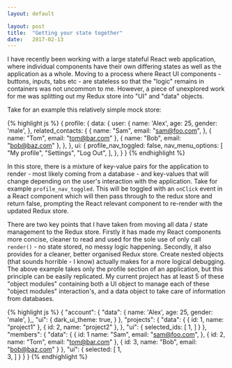 ```yaml
---
layout: default

layout: post
title:  "Getting your state together"
date:   2017-02-13
---
```


I have recently been working with a large stateful React web application, where individual components have their own differing states as well as the application as a whole. Moving to a process where React UI components - buttons, inputs, tabs etc - are stateless so that the "logic" remains in containers was not uncommon to me. However, a piece of unexplored work for me was splitting out my Redux store into "UI" and "data" objects.

Take for an example this relatively simple mock store:

{% highlight js %}
{
  profile: {
    data: {
      user: {
        name: 'Alex',
        age: 25,
        gender: 'male',
      },
      related_contacts: {
        {
          name: "Sam",
          email: "sam@foo.com",
        }, {
          name: "Tom",
          email: "tom@bar.com"
        }, {
          name: "Bob",
          email: "bob@baz.com"
        },
      },
    },
    ui: {
      profile_nav_toggled: false,
      nav_menu_options: [
        "My profile",
        "Settings",
        "Log Out",
      ],
    },
  }
}
{% endhighlight %}

In this store, there is a mixture of key-value pairs for the application to render - most likely coming from a database - and key-values that will change depending on the user's interaction with the application. Take for example `profile_nav_toggled`. This will be toggled with an `onClick` event in a React component which will then pass through to the redux store and return false, prompting the React relevant component to re-render with the updated Redux store.

There are two key points that I have taken from moving all data / state management to the Redux store. Firstly it has made my React components more concise, cleaner to read and used for the sole use of only call `render()` - no state stored, no messy logic happening. Secondly, it also provides for a cleaner, better organised Redux store. Create nested objects (that sounds horrible - I know) actually makes for a more logical debugging. The above example takes only the profile section of an application, but this principle can be easily replicated. My current project has at least 5 of these "object modules" containing both a UI object to manage each of these "object modules" interaction's, and a data object to take care of information from databases.

{% highlight js %}
{
  "account": {
    "data": {
      name: 'Alex',
      age: 25,
      gender: 'male',
    },,
    "ui": {
      dark_ui_theme: true,
    }
  },
  "projects": {
    "data": {
      {
        id: 1,
        name: "project1"
      }, {
        id: 2,
        name: "project2"
      },
    },
    "ui": {
      selected_ids: [
        1,
      ]
    }
  },
  "members": {
    "data": {
      {
        id: 1
        name: "Sam",
        email: "sam@foo.com",
      }, {
        id: 2,
        name: "Tom",
        email: "tom@bar.com"
      }, {
        id: 3,
        name: "Bob",
        email: "bob@baz.com"
      }
    },
    "ui": {
      selected: [
        1,  
        3,
      ]
    }
  }
}
{% endhighlight %}
